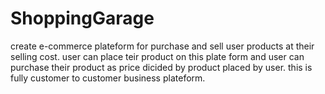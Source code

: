 # ShoppingGarage
create e-commerce plateform for purchase and sell user products at their selling cost. user can place teir product on this plate form and user can purchase their product as price dicided by product placed by user. this is fully customer to customer business plateform.
